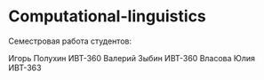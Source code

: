 # Computational-linguistics
Семестровая работа студентов:

Игорь Полухин ИВТ-360
Валерий Зыбин ИВТ-360
Власова Юлия ИВТ-363
